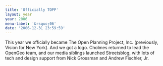 ```yaml
---
title: 'Officially TOPP'
layout: year
year: 2006
menu-label: '&rsquo;06'
date: '2006-12-31 23:59:59'
---
```


This year we officially became The Open Planning Project, Inc. (previously, Vision for New York). And we got a logo. Cholmes returned to lead the OpenGeo team, and our media siblings launched Streetsblog, with lots of tech and design support from Nick Grossman and Andrew Fischler, Jr.
